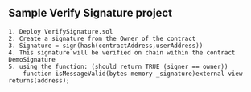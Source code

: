 ## Sample Verify Signature project

    1. Deploy VerifySignature.sol
    2. Create a signature from the Owner of the contract
    3. Signature = sign(hash(contractAddress,userAddress))
    4. This signature will be verified on chain within the contract DemoSignature
    5. using the function: (should return TRUE (signer == owner))
        function isMessageValid(bytes memory _signature)external view returns(address);
